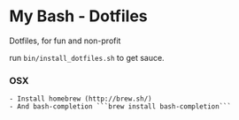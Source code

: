 # My Bash - Dotfiles

Dotfiles, for fun and non-profit

run ```bin/install_dotfiles.sh``` to get sauce.

### OSX 
	- Install homebrew (http://brew.sh/)
	- And bash-completion ```brew install bash-completion```

